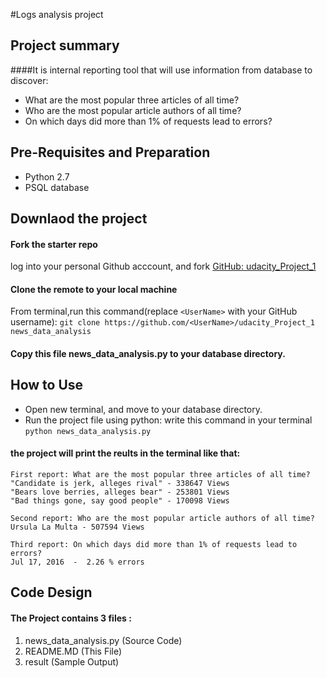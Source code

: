 #Logs analysis project

## Project summary
####It is internal reporting tool that will use information from database to discover:
* What are the most popular three articles of all time?
* Who are the most popular article authors of all time?
* On which days did more than 1% of requests lead to errors?

## Pre-Requisites and Preparation
* Python 2.7
* PSQL database


## Downlaod the project 

#### Fork the starter repo
log into your personal Github acccount, and fork  [GitHub: udacity\_Project\_1](https://github.com/Michsedki/udacity_Project_1)


#### Clone the remote to your local machine
From terminal,run this command(replace `<UserName>` with your GitHub username):
`git clone https://github.com/<UserName>/udacity_Project_1 news_data_analysis`

#### Copy this file news\_data\_analysis.py to your database directory.


## How to Use
* Open new terminal, and move to your database directory.
* Run the project file using python: write this command in your terminal `python news_data_analysis.py`

#### the project will print the reults in the terminal like that: 
```
First report: What are the most popular three articles of all time?
"Candidate is jerk, alleges rival" - 338647 Views
"Bears love berries, alleges bear" - 253801 Views
"Bad things gone, say good people" - 170098 Views

Second report: Who are the most popular article authors of all time?
Ursula La Multa - 507594 Views

Third report: On which days did more than 1% of requests lead to errors?
Jul 17, 2016  -  2.26 % errors
```

## Code Design
#### The Project contains 3 files :

1. news\_data\_analysis.py (Source Code)
2. README.MD (This File)
3. result (Sample Output) 







